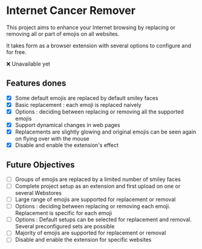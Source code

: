 # Internet Cancer Remover

This project aims to enhance your Internet browsing by replacing or removing all or part of emojis on all websites.

It takes form as a browser extension with several options to configure and for free.

❌ Unavailable yet

## Features dones

- [x] Some default emojis are replaced by default smiley faces
- [x] Basic replacement : each emoji is replaced naively
- [x] Options : deciding between replacing or removing all the supported emojis
- [x] Support dynamical changes in web pages
- [x] Replacements are slightly glowing and original emojis can be seen again on flying over with the mouse
- [x] Disable and enable the extension's effect

## Future Objectives

- [ ] Groups of emojis are replaced by a limited number of smiley faces
- [ ] Complete project setup as an extension and first upload on one or several Webstores
- [ ] Large range of emojis are supported for replacement or removal
- [ ] Options : deciding between replacing or removing each emoji. Replacement is specific for each emoji
- [ ] Options : Default setups can be selected for replacement and removal. Several preconfigured sets are possible
- [ ] Majority of emojis are supported for replacement or removal
- [ ] Disable and enable the extension for specific websites
